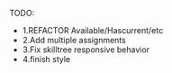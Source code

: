 TODO: 
* 1.REFACTOR Available/Hascurrent/etc 
* 2.Add multiple assignments 
* 3.Fix skilltree responsive behavior 
* 4.finish style
